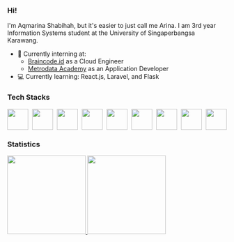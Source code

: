 ### Hi!
I'm Aqmarina Shabihah, but it's easier to just call me Arina. I am 3rd year Information Systems student at the University of Singaperbangsa Karawang.
- 💼 Currently interning at:
    - [Braincode.id](https://braincore.id/) as a Cloud Engineer
    - [Metrodata Academy](https://metrodataacademy.id) as an Application Developer
- 💻 Currently learning: React.js, Laravel, and Flask

### Tech Stacks
<div style="display: flex; justify-content: space-between; align-items: center;">
  <img src="https://img.icons8.com/color/48/000000/google-cloud.png" width="48" height="48">
  <img src="https://www.svgrepo.com/show/303251/mysql-logo.svg" width="48" height="48">
  <img src="https://img.icons8.com/color/48/000000/html-5.png" width="48" height="48">
  <img src="https://img.icons8.com/color/48/000000/css3.png" width="48" height="48">
  <img src="https://img.icons8.com/color/48/000000/bootstrap.png" width="48" height="48">
  <img src="https://img.icons8.com/color/48/000000/javascript.png" width="48" height="48">
  <img src="https://img.icons8.com/color/48/000000/nodejs.png" width="48" height="48">
  <img src="https://encrypted-tbn0.gstatic.com/images?q=tbn:ANd9GcQLA972a1NXwGHTIpgjxpRdu1DD5te1evggDgjNvM_FcbtGxaPYrHbV27RNzJSA_ZhrY28&usqp=CAU" width="48" height="48">
  <img src="https://img.icons8.com/officel/50/000000/php-logo.png" width="48" height="48">
</div>

### Statistics
<p align="left">
<a href="https://github.com/aqmarinas">
  <img height="180em" src="https://github-readme-stats-eight-theta.vercel.app/api?username=aqmarinas&show_icons=true&theme=algolia&include_all_commits=true&count_private=true"/>
  <img height="180em" src="https://github-readme-stats-eight-theta.vercel.app/api/top-langs/?username=aqmarinas&layout=compact&langs_count=8&theme=algolia"/>
</a>
</p>
